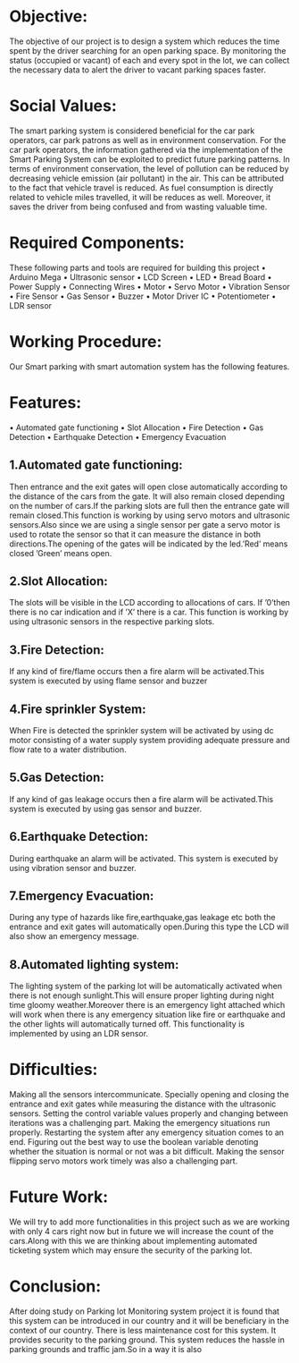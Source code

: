 # Objective:

The objective of our project is to design a system which reduces the time
spent by the driver searching for an open parking space. By monitoring the
status (occupied or vacant) of each and every spot in the lot, we can collect
the necessary data to alert the driver to vacant parking spaces faster.


# Social Values:

The smart parking system is considered beneficial for the car park operators, car park patrons as well as in environment conservation. For the
car park operators, the information gathered via the implementation of
the Smart Parking System can be exploited to predict future parking patterns. In terms of environment conservation, the level of pollution can
be reduced by decreasing vehicle emission (air pollutant) in the air. This
can be attributed to the fact that vehicle travel is reduced. As fuel consumption is directly related to vehicle miles travelled, it will be reduces as
well. Moreover, it saves the driver from being confused and from wasting
valuable time.

# Required Components:

 These following parts and tools are required for building this project
• Arduino Mega
• Ultrasonic sensor
• LCD Screen
• LED
• Bread Board
• Power Supply
• Connecting Wires
• Motor
• Servo Motor
• Vibration Sensor
• Fire Sensor
• Gas Sensor
• Buzzer
• Motor Driver IC
• Potentiometer
• LDR sensor


# Working Procedure:

Our Smart parking with smart automation system has the following features.

# Features:

• Automated gate functioning
• Slot Allocation
• Fire Detection
• Gas Detection
• Earthquake Detection
• Emergency Evacuation

## 1.Automated gate functioning:

Then entrance and the exit gates will open close automatically according
to the distance of the cars from the gate. It will also remain closed depending on the number of cars.If the parking slots are full then the entrance
gate will remain closed.This function is working by using servo motors and
ultrasonic sensors.Also since we are using a single sensor per gate a servo
motor is used to rotate the sensor so that it can measure the distance in
both directions.The opening of the gates will be indicated by the led.’Red’
means closed ’Green’ means open.

## 2.Slot Allocation:
The slots will be visible in the LCD according to allocations of cars. If
’0’then there is no car indication and if ’X’ there is a car. This function is
working by using ultrasonic sensors in the respective parking slots.


## 3.Fire Detection:
If any kind of fire/flame occurs then a fire alarm will be activated.This
system is executed by using flame sensor and buzzer

## 4.Fire sprinkler System:
When Fire is detected the sprinkler system will be activated by using dc
motor consisting of a water supply system providing adequate pressure
and flow rate to a water distribution.

## 5.Gas Detection:
If any kind of gas leakage occurs then a fire alarm will be activated.This
system is executed by using gas sensor and buzzer.

## 6.Earthquake Detection:
During earthquake an alarm will be activated. This system is executed by
using vibration sensor and buzzer.

## 7.Emergency Evacuation:
During any type of hazards like fire,earthquake,gas leakage etc both the
entrance and exit gates will automatically open.During this type the LCD
will also show an emergency message.

## 8.Automated lighting system:
The lighting system of the parking lot will be automatically activated when
there is not enough sunlight.This will ensure proper lighting during night
time gloomy weather.Moreover there is an emergency light attached which
will work when there is any emergency situation like fire or earthquake
and the other lights will automatically turned off. This functionality is
implemented by using an LDR sensor.


# Difficulties:
Making all the sensors intercommunicate. Specially opening and closing
the entrance and exit gates while measuring the distance with the ultrasonic sensors. Setting the control variable values properly and changing
between iterations was a challenging part. Making the emergency situations run properly. Restarting the system after any emergency situation
comes to an end. Figuring out the best way to use the boolean variable
denoting whether the situation is normal or not was a bit difficult. Making
the sensor flipping servo motors work timely was also a challenging part.


# Future Work:
We will try to add more functionalities in this project such as we are
working with only 4 cars right now but in future we will increase the count
of the cars.Along with this we are thinking about implementing automated
ticketing system which may ensure the security of the parking lot.


# Conclusion:
After doing study on Parking lot Monitoring system project it is found
that this system can be introduced in our country and it will be beneficiary in the context of our country. There is less maintenance cost for
this system. It provides security to the parking ground. This system reduces the hassle in parking grounds and traffic jam.So in a way it is also






